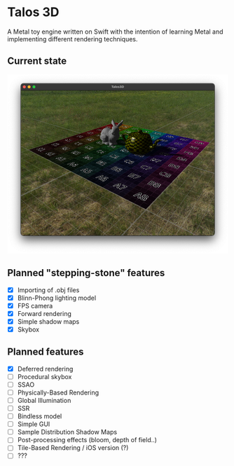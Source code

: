 # Talos 3D

A Metal toy engine written on Swift with the intention of learning Metal and implementing different rendering techniques.

## Current state
![Current Engine State](./Captures/CurrentState.png)

## Planned "stepping-stone" features
- [x] Importing of .obj files
- [x] Blinn-Phong lighting model
- [x] FPS camera
- [x] Forward rendering
- [x] Simple shadow maps
- [x] Skybox

## Planned features
- [x] Deferred rendering
- [ ] Procedural skybox
- [ ] SSAO
- [ ] Physically-Based Rendering
- [ ] Global Illumination
- [ ] SSR
- [ ] Bindless model
- [ ] Simple GUI
- [ ] Sample Distribution Shadow Maps
- [ ] Post-processing effects (bloom, depth of field..)
- [ ] Tile-Based Rendering / iOS version (?)
- [ ] ???
